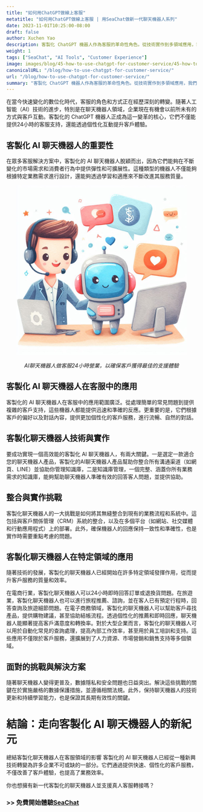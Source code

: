 ```yaml
---
title: "如何用ChatGPT做線上客服"
metatitle: "如何用ChatGPT做線上客服 | 用SeaChat做新一代聊天機器人系列"
date: 2023-11-01T10:25:00-08:00
draft: false
author: Xuchen Yao
description: 客製化 ChatGPT 機器人作為客服的革命性角色。從技術實作到多領域應用，我們分析了其在提高客戶服務效率和質量上的重要性，並展望了聊天機器人技術的未來發展趨勢和挑戰。
weight: 1
tags: ["SeaChat", "AI Tools", "Customer Experience"]
image: images/blog/45-how-to-use-chatgpt-for-customer-service/45-how-to-use-chatgpt-for-customer-service.png
canonicalURL: "/blog/how-to-use-chatgpt-for-customer-service/"
url: "/blog/how-to-use-chatgpt-for-customer-service/"
summary: "客製化 ChatGPT 機器人作為客服的革命性角色。從技術實作到多領域應用，我們分析了其在提高客戶服務效率和質量上的重要性，並展望了聊天機器人技術的未來發展趨勢和挑戰。"
---
```


在當今快速變化的數位化時代，客服的角色和方式正在經歷深刻的轉變。隨著人工智能（AI）技術的進步，特別是在聊天機器人領域，企業現在有機會以前所未有的方式與客戶互動。客製化的 ChatGPT 機器人正成為這一變革的核心，它們不僅能提供24小時的客服支持，還能透過個性化互動提升客戶體驗。

## 客製化 AI 聊天機器人的重要性
在眾多客服解決方案中，客製化的 AI 聊天機器人脫穎而出，因為它們能夠在不斷變化的市場需求和消費者行為中提供彈性和可擴展性。這種類型的機器人不僅能夠根據特定業務需求進行設計，還能夠透過學習和適應來不斷改進其服務質量。

<center>
<img height="450px" src="/images/blog/45-how-to-use-chatgpt-for-customer-service/1-ai-chatbot-transfer-to-live-agent.jpeg" alt="AI聊天機器人做客服24小時營業，以確保客戶獲得最佳的支援體驗"/>

*AI聊天機器人做客服24小時營業，以確保客戶獲得最佳的支援體驗*
</center>

## 客製化 AI 聊天機器人在客服中的應用
客製化的 AI 聊天機器人在客服中的應用範圍廣泛。從處理簡單的常見問題到提供複雜的客戶支持，這些機器人都能提供迅速和準確的反應。更重要的是，它們根據客戶的偏好以及對話內容，提供更加個性化的客戶服務，進行流暢、自然的對話。

## 客製化聊天機器人技術與實作
要成功實現一個高效能的客製化 AI 聊天機器人，有兩大關鍵。一是選定一款適合您的聊天機器人產品，客製化的AI聊天機器人產品幫助你整合所有溝通渠道（如網頁、LINE）並協助你管理知識庫，二是知識庫管理，一個完整、涵蓋你所有業務需求的知識庫，能夠幫助聊天機器人準確有效的回答客人問題，並提供協助。

## 整合與實作挑戰
客製化聊天機器人的一大挑戰是如何將其無縫整合到現有的業務流程和系統中。這包括與客戶關係管理（CRM）系統的整合，以及在多個平台（如網站、社交媒體和行動應用程式）上的部署。此外，確保機器人的回應保持一致性和準確性，也是實作時需要重點考慮的問題。

## 客製化聊天機器人在特定領域的應用
隨著技術的發展，客製化的聊天機器人已經開始在許多特定領域發揮作用，從而提升客戶服務的質量和效率。

在電商行業，客製化聊天機器人可以24小時即時回答訂單或退換貨問題。在旅遊業，客製化聊天機器人也可以進行旅程推薦、諮詢，並在客人已有預定行程時，回答查詢及旅遊細節問題。在電子商務領域，客製化的聊天機器人可以幫助客戶尋找產品，提供購物建議，甚至協助結帳流程。透過個性化的推薦和即時回應，聊天機器人能顯著提高客戶滿意度和轉換率。對於大型企業而言，客製化的聊天機器人可以用於自動化常見的查詢處理，提高內部工作效率，甚至用於員工培訓和支持。這些應用不僅限於客戶服務，還擴展到了人力資源、市場營銷和銷售支持等多個領域。

## 面對的挑戰與解決方案
隨著聊天機器人變得更普及，數據隱私和安全問題也日益突出。解決這些挑戰的關鍵在於實施嚴格的數據保護措施，並遵循相關法規。此外，保持聊天機器人的技術更新和持續學習能力，也是保證其長期有效性的關鍵。

# 結論：走向客製化 AI 聊天機器人的新紀元
總結客製化聊天機器人在客服領域的影響
客製化的 AI 聊天機器人已經從一種新興技術轉變為許多企業不可或缺的一部分。它們通過提供快速、個性化的客戶服務，不僅改善了客戶體驗，也提高了業務效率。

你也想擁有新一代客製化的聊天機器人並支援真人客服轉接嗎？
### >> 免費開始體驗[SeaChat](https://chat.seasalt.ai/?utm_source=blog)
